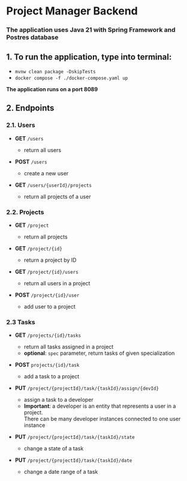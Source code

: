 # Project Manager Backend
### The application uses Java 21 with Spring Framework and Postres database

## 1. To run the application, type into terminal: 

- `mvnw clean package -DskipTests`
- `docker compose -f ./docker-compose.yaml up`

**The application runs on a port 8089**

## 2. Endpoints
### 2.1. Users
- **GET** `/users`
  - return all users


- **POST** `/users`
  - create a new user


- **GET** `/users/{userId}/projects`
  - return all projects of a user


### 2.2. Projects
- **GET** `/project` 
  - return all projects


- **GET** `/project/{id}` 
  - return a project by ID


- **GET** `/project/{id}/users` 
  - return all users in a project


- **POST** `/project/{id}/user`
  - add user to a project

### 2.3 Tasks
- **GET** `/projects/{id}/tasks`
  - return all tasks assigned in a project
  - **optional**: `spec` parameter, return tasks of given specialization 


- **POST** `projects/{id}/task`
  - add a task to a project


- **PUT** `/project/{projectId}/task/{taskId}/assign/{devId}`
  - assign a task to a developer
  - **Important**: a developer is an entity that represents a user in a project.  
  There can be many developer instances connected to one user instance


- **PUT** `/project/{projectId}/task/{taskId}/state`
  - change a state of a task


- **PUT** `/project/{projectId}/task/{taskId}/date`
  - change a date range of a task
